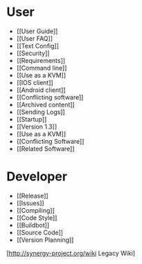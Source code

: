 # User

* [[User Guide]]
* [[User FAQ]]
* [[Text Config]]
* [[Security]]
* [[Requirements]]
* [[Command line]]
* [[Use as a KVM]]
* [[IOS client]]
* [[Android client]]
* [[Conflicting software]]
* [[Archived content]]
* [[Sending Logs]]
* [[Startup]]
* [[Version 1.3]]
* [[Use as a KVM]]
* [[Conflicting Software]]
* [[Related Software]]

# Developer

* [[Release]]
* [[Issues]]
* [[Compiling]]
* [[Code Style]]
* [[Buildbot]]
* [[Source Code]]
* [[Version Planning]]

[http://synergy-project.org/wiki Legacy Wiki]
